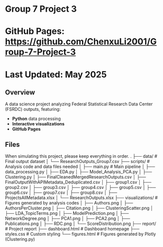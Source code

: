 # Group 7 Project 3
# GitHub Pages: https://github.com/ChenxuLi2001/Group-7-Project-3
# Last Updated: May 2025 

## Overview
A data science project analyzing Federal Statistical Research Data Center (FSRDC) outputs, featuring:  
- **Python** data processing
- **Interactive visualizations** 
- **GitHub Pages**

## Files
When simulating this project, please keep everything in order.
.
├── data/ # Final output dataset
│ └── ResearchOutputs_Group7.csv
├── scripts/ # Analysis code and data files needed
│ ├── main.py # Main pipeline
│ ├── data_processing.py
│ ├── EDA.py
│ ├── Model_Analysis_PCA.py
│ ├── Clustering.py
│ ├── FinalCleanedMergedResearchOutputs.csv
│ ├── FinalOutputWithAPIMetadata_Deduplicated.csv
│ ├── group1.csv
│ ├── group2.csv
│ ├── group3.csv
│ ├── group4.csv
│ ├── group5.csv
│ ├── group6.csv
│ ├── group7.csv
│ ├── group8.csv
│ ├── ProjectsAllMetadata.xlsx
│ └── ResearchOutputs.xlsx
├── visualizations/ # Figures generated by analysis codes
│ ├── Authors.png
│ ├── AuthorsPerCluster.png
│ ├── Citation.png
│ ├── ClusteringScatter.png
│ ├── LDA_TopicTerms.png
│ ├── ModelPrediction.png
│ ├── NetworkDegree.png
│ ├── PCA1.png
│ ├── PCA2.png
│ ├── Publications.png
│ ├── RDC.png
│ └── ScoreDistribution.png
├── report/ # Project report
├── dashboard.html # Dashboard homepage
├── styles.css # Custom styling
└── figures.html # Figures generated by Plotly (Clustering.py)